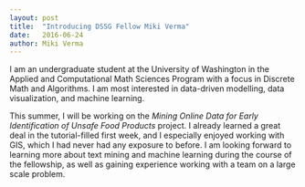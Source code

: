 ```yaml
---
layout: post
title:  "Introducing DSSG Fellow Miki Verma"
date:   2016-06-24
author: Miki Verma
---
```


I am an undergraduate student at the University of Washington in the Applied and Computational Math Sciences Program with a focus in Discrete Math and Algorithms. I am most interested in data-driven modelling, data visualization, and machine learning. 

This summer, I will be working on the *Mining Online Data for Early Identification of Unsafe Food Products*
project. I already learned a great deal in the tutorial-filled first week, and I especially enjoyed working with GIS, which I had never had any exposure to before. I am looking forward to learning more about text mining and machine learning during the course of the fellowship, as well as gaining experience working with a team on a large scale problem. 
